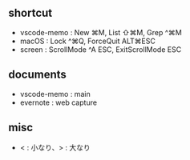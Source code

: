 ## shortcut
- vscode-memo : New ⌘M, List ⇧⌘M, Grep ^⌘M
- macOS : Lock ^⌘Q, ForceQuit ALT⌘ESC
- screen : ScrollMode ^A ESC, ExitScrollMode ESC

## documents
- vscode-memo : main
- evernote : web capture

## misc
- < : 小なり、> : 大なり
